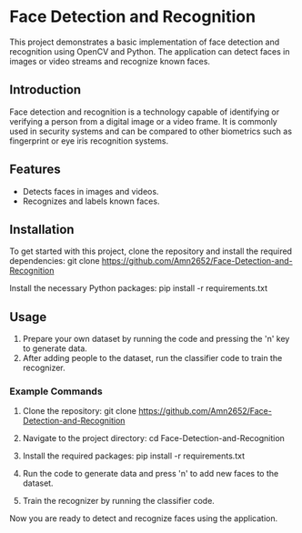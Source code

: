 # Face Detection and Recognition

This project demonstrates a basic implementation of face detection and recognition using OpenCV and Python. The application can detect faces in images or video streams and recognize known faces.

## Introduction

Face detection and recognition is a technology capable of identifying or verifying a person from a digital image or a video frame. It is commonly used in security systems and can be compared to other biometrics such as fingerprint or eye iris recognition systems.

## Features

- Detects faces in images and videos.
- Recognizes and labels known faces.

## Installation

To get started with this project, clone the repository and install the required dependencies:
git clone https://github.com/Amn2652/Face-Detection-and-Recognition

Install the necessary Python packages:
pip install -r requirements.txt

## Usage

1. Prepare your own dataset by running the code and pressing the 'n' key to generate data.
2. After adding people to the dataset, run the classifier code to train the recognizer.

### Example Commands

1. Clone the repository:
git clone https://github.com/Amn2652/Face-Detection-and-Recognition

2. Navigate to the project directory:
cd Face-Detection-and-Recognition

3. Install the required packages:
pip install -r requirements.txt

4. Run the code to generate data and press 'n' to add new faces to the dataset.

5. Train the recognizer by running the classifier code.

Now you are ready to detect and recognize faces using the application.
